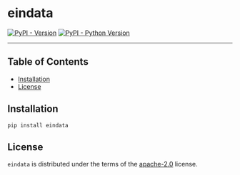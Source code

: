 # eindata

[![PyPI - Version](https://img.shields.io/pypi/v/eindata.svg)](https://pypi.org/project/eindata)
[![PyPI - Python Version](https://img.shields.io/pypi/pyversions/eindata.svg)](https://pypi.org/project/eindata)

-----

## Table of Contents

- [Installation](#installation)
- [License](#license)

## Installation

```console
pip install eindata
```

## License

`eindata` is distributed under the terms of the [apache-2.0](https://spdx.org/licenses/apache-2.0.html) license.
